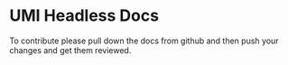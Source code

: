 # UMI Headless Docs

To contribute please pull down the docs from github and then push your changes and get them reviewed.
